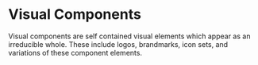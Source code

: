 # Visual Components


Visual components are self contained visual elements which appear as an irreducible whole. These include logos, brandmarks, icon sets, and variations of these component elements. 
